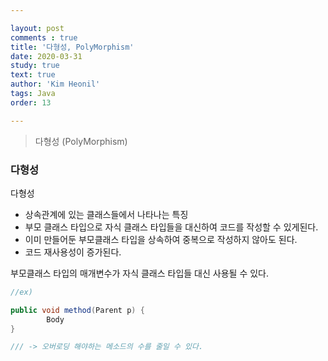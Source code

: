 ```yaml
---

layout: post
comments : true
title: '다형성, PolyMorphism'
date: 2020-03-31
study: true
text: true
author: 'Kim Heonil'
tags: Java
order: 13

---
```


> 다형성 (PolyMorphism) <br>

### 다형성

다형성
- 상속관계에 있는 클래스들에서 나타나는 특징
- 부모 클래스 타입으로 자식 클래스 타입들을 대신하여 코드를 작성할 수 있게된다.
- 이미 만들어둔 부모클래스 타입을 상속하여 중복으로 작성하지 않아도 된다.
- 코드 재사용성이 증가된다.

부모클래스 타입의 매개변수가 자식 클래스 타입들 대신 사용될 수 있다.<br>

```java
//ex)

public void method(Parent p) {
		Body
}

///	-> 오버로딩 해야하는 메소드의 수를 줄일 수 있다.

```

<br>
<br><br>